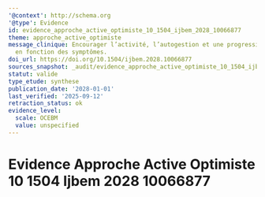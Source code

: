 ```yaml
---
'@context': http://schema.org
'@type': Evidence
id: evidence_approche_active_optimiste_10_1504_ijbem_2028_10066877
theme: approche_active_optimiste
message_clinique: Encourager l’activité, l’autogestion et une progression graduée
  en fonction des symptômes.
doi_url: https://doi.org/10.1504/ijbem.2028.10066877
sources_snapshot: _audit/evidence_approche_active_optimiste_10_1504_ijbem_2028_10066877.json
statut: valide
type_etude: synthese
publication_date: '2028-01-01'
last_verified: '2025-09-12'
retraction_status: ok
evidence_level:
  scale: OCEBM
  value: unspecified
---
```

# Evidence Approche Active Optimiste 10 1504 Ijbem 2028 10066877

